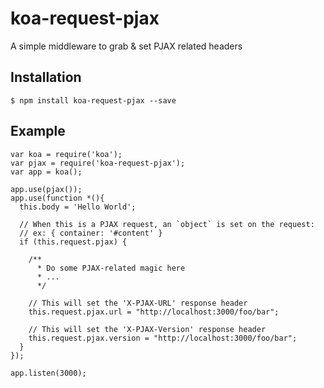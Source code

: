 # koa-request-pjax
A simple middleware to grab & set PJAX related headers

## Installation

```
$ npm install koa-request-pjax --save
```

## Example
```
var koa = require('koa');
var pjax = require('koa-request-pjax');
var app = koa();

app.use(pjax());
app.use(function *(){
  this.body = 'Hello World';
  
  // When this is a PJAX request, an `object` is set on the request:
  // ex: { container: '#content' }
  if (this.request.pjax) {

    /**
      * Do some PJAX-related magic here
      * ...
      */
    
    // This will set the 'X-PJAX-URL' response header
    this.request.pjax.url = "http://localhost:3000/foo/bar";

    // This will set the 'X-PJAX-Version' response header
    this.request.pjax.version = "http://localhost:3000/foo/bar";
  }
});

app.listen(3000);
```

